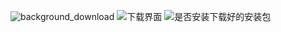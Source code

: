 ![background_download](https://github.com/githubwwj/AppUpgrade/demo_images/background_download.png)
![下载界面](https://github.com/githubwwj/AppUpgrade/下载界面.png)
![是否安装下载好的安装包](https://github.com/githubwwj/AppUpgrade/是否安装下载好的安装包.png)